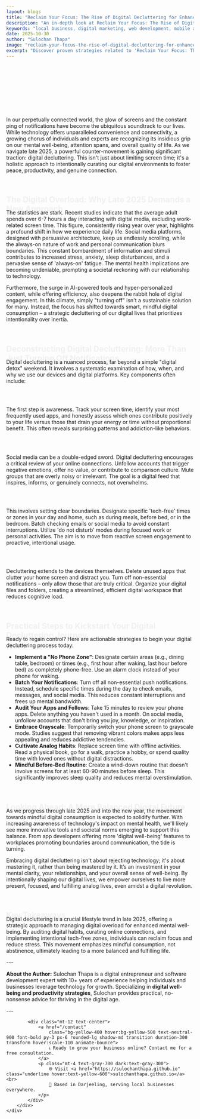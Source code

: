 ```yaml
---
layout: blogs
title: "Reclaim Your Focus: The Rise of Digital Decluttering for Enhanced Mental Well-being in Late 2025"
description: "An in-depth look at Reclaim Your Focus: The Rise of Digital Decluttering for Enhanced Mental Well-being in Late 2025. Discover expert strategies and tips to help your local business thrive in the digital landscape."
keywords: "local business, digital marketing, web development, mobile app, SEO, online growth, reclaim, your, focus, the, rise, of, digital, decluttering, for, enhanced, mental, well, being, in, late, 2025"
date: 2025-10-30
author: "Sulochan Thapa"
image: "reclaim-your-focus-the-rise-of-digital-decluttering-for-enhanced-mental-well-being-in-late-2025.jpg"
excerpt: "Discover proven strategies related to 'Reclaim Your Focus: The Rise of Digital Decluttering for Enhanced Mental Well-being in Late 2025' that local businesses can implement to boost their online presence and attract more customers."
---
```

<section class="relative py-16 bg-gray-100 dark:bg-gray-900 overflow-hidden">
    <div class="absolute inset-0 bg-cover bg-center bg-fixed opacity-20"
        style="background-image: url('{{ site.baseurl }}/assets/images/reclaim-your-focus-the-rise-of-digital-decluttering-for-enhanced-mental-well-being-in-late-2025-bg.jpg');">
    </div>
    <div class="relative container mx-auto px-6 text-center animate-fadeIn">
        <h1 class="text-4xl font-bold text-gray-900 dark:text-white">Reclaim Your Focus: The Rise of Digital Decluttering for Enhanced Mental Well-being in Late 2025</h1>
        <p class="mt-4 text-lg text-gray-700 dark:text-gray-300">
            Expert Tips for Local Business Growth
        </p>
    </div>
</section>

<section class="py-16 bg-white dark:bg-gray-900">
    <div class="container mx-auto px-6">
        <div class="max-w-4xl mx-auto">
            <p class="mt-4 text-gray-700 dark:text-gray-300">In our perpetually connected world, the glow of screens and the constant ping of notifications have become the ubiquitous soundtrack to our lives. While technology offers unparalleled convenience and connectivity, a growing chorus of individuals and experts are recognizing its insidious grip on our mental well-being, attention spans, and overall quality of life. As we navigate late 2025, a powerful counter-movement is gaining significant traction: digital decluttering. This isn't just about limiting screen time; it's a holistic approach to intentionally curating our digital environments to foster peace, productivity, and genuine connection.</p>
<h2 class="text-2xl font-semibold text-gray-900 dark:text-white mt-8 animate-slideUp">The Digital Overload: Why Late 2025 Demands a New Approach</h2>
<p class="mt-4 text-gray-700 dark:text-gray-300">The statistics are stark. Recent studies indicate that the average adult spends over 6-7 hours a day interacting with digital media, excluding work-related screen time. This figure, consistently rising year over year, highlights a profound shift in how we experience daily life. Social media platforms, designed with persuasive architecture, keep us endlessly scrolling, while the always-on nature of work and personal communication blurs boundaries. This constant bombardment of information and stimuli contributes to increased stress, anxiety, sleep disturbances, and a pervasive sense of 'always-on' fatigue. The mental health implications are becoming undeniable, prompting a societal reckoning with our relationship to technology.</p>
<p class="mt-4 text-gray-700 dark:text-gray-300">Furthermore, the surge in AI-powered tools and hyper-personalized content, while offering efficiency, also deepens the rabbit hole of digital engagement. In this climate, simply "turning off" isn't a sustainable solution for many. Instead, the focus has shifted towards smart, mindful digital consumption – a strategic decluttering of our digital lives that prioritizes intentionality over inertia.</p>
<h2 class="text-2xl font-semibold text-gray-900 dark:text-white mt-8 animate-slideUp">Deconstructing Digital Decluttering: More Than Just Turning Off Notifications</h2>
<p class="mt-4 text-gray-700 dark:text-gray-300">Digital decluttering is a nuanced process, far beyond a simple "digital detox" weekend. It involves a systematic examination of how, when, and why we use our devices and digital platforms. Key components often include:</p>
<h3 class="text-xl font-semibold text-gray-900 dark:text-white mt-6 animate-fadeIn">Auditing Your Digital Landscape</h3>
<p class="mt-4 text-gray-700 dark:text-gray-300">The first step is awareness. Track your screen time, identify your most frequently used apps, and honestly assess which ones contribute positively to your life versus those that drain your energy or time without proportional benefit. This often reveals surprising patterns and addiction-like behaviors.</p>
<h3 class="text-xl font-semibold text-gray-900 dark:text-white mt-6 animate-fadeIn">Curating Your Connections</h3>
<p class="mt-4 text-gray-700 dark:text-gray-300">Social media can be a double-edged sword. Digital decluttering encourages a critical review of your online connections. Unfollow accounts that trigger negative emotions, offer no value, or contribute to comparison culture. Mute groups that are overly noisy or irrelevant. The goal is a digital feed that inspires, informs, or genuinely connects, not overwhelms.</p>
<h3 class="text-xl font-semibold text-gray-900 dark:text-white mt-6 animate-fadeIn">Reclaiming Your Time and Attention</h3>
<p class="mt-4 text-gray-700 dark:text-gray-300">This involves setting clear boundaries. Designate specific 'tech-free' times or zones in your day and home, such as during meals, before bed, or in the bedroom. Batch checking emails or social media to avoid constant interruptions. Utilize 'do not disturb' modes during focused work or personal activities. The aim is to move from reactive screen engagement to proactive, intentional usage.</p>
<h3 class="text-xl font-semibold text-gray-900 dark:text-white mt-6 animate-fadeIn">Optimizing Your Devices</h3>
<p class="mt-4 text-gray-700 dark:text-gray-300">Decluttering extends to the devices themselves. Delete unused apps that clutter your home screen and distract you. Turn off non-essential notifications – only allow those that are truly critical. Organize your digital files and folders, creating a streamlined, efficient digital workspace that reduces cognitive load.</p>
<h2 class="text-2xl font-semibold text-gray-900 dark:text-white mt-8 animate-slideUp">Practical Steps to Kickstart Your Digital Decluttering Journey</h2>
<p class="mt-4 text-gray-700 dark:text-gray-300">Ready to regain control? Here are actionable strategies to begin your digital decluttering process today:</p>
<ul class="list-disc list-inside mt-4 text-gray-700 dark:text-gray-300">
<li>  <strong>Implement a "No Phone Zone"</strong>: Designate certain areas (e.g., dining table, bedroom) or times (e.g., first hour after waking, last hour before bed) as completely phone-free. Use an alarm clock instead of your phone for waking.</li>
<li>  <strong>Batch Your Notifications</strong>: Turn off all non-essential push notifications. Instead, schedule specific times during the day to check emails, messages, and social media. This reduces constant interruptions and frees up mental bandwidth.</li>
<li>  <strong>Audit Your Apps and Follows</strong>: Take 15 minutes to review your phone apps. Delete anything you haven't used in a month. On social media, unfollow accounts that don't bring you joy, knowledge, or inspiration.</li>
<li>  <strong>Embrace Grayscale</strong>: Temporarily switch your phone screen to grayscale mode. Studies suggest that removing vibrant colors makes apps less appealing and reduces addictive tendencies.</li>
<li>  <strong>Cultivate Analog Habits</strong>: Replace screen time with offline activities. Read a physical book, go for a walk, practice a hobby, or spend quality time with loved ones without digital distractions.</li>
<li>  <strong>Mindful Before-Bed Routine</strong>: Create a wind-down routine that doesn't involve screens for at least 60-90 minutes before sleep. This significantly improves sleep quality and reduces mental overstimulation.</li>
</ul>
<h2 class="text-2xl font-semibold text-gray-900 dark:text-white mt-8 animate-slideUp">Looking Ahead: A More Balanced Digital Future</h2>
<p class="mt-4 text-gray-700 dark:text-gray-300">As we progress through late 2025 and into the new year, the movement towards mindful digital consumption is expected to solidify further. With increasing awareness of technology's impact on mental health, we'll likely see more innovative tools and societal norms emerging to support this balance. From app developers offering more 'digital well-being' features to workplaces promoting boundaries around communication, the tide is turning.</p>
<p class="mt-4 text-gray-700 dark:text-gray-300">Embracing digital decluttering isn't about rejecting technology; it's about mastering it, rather than being mastered by it. It’s an investment in your mental clarity, your relationships, and your overall sense of well-being. By intentionally shaping our digital lives, we empower ourselves to live more present, focused, and fulfilling analog lives, even amidst a digital revolution.</p>
<h2 class="text-2xl font-semibold text-gray-900 dark:text-white mt-8 animate-slideUp">Key Takeaways</h2>
<p class="mt-4 text-gray-700 dark:text-gray-300">Digital decluttering is a crucial lifestyle trend in late 2025, offering a strategic approach to managing digital overload for enhanced mental well-being. By auditing digital habits, curating online connections, and implementing intentional tech-free zones, individuals can reclaim focus and reduce stress. This movement emphasizes mindful consumption, not abstinence, ultimately leading to a more balanced and fulfilling life.</p>
<p class="mt-4 text-gray-700 dark:text-gray-300">---</p>
<p class="mt-4 text-gray-700 dark:text-gray-300"><strong>About the Author:</strong> Sulochan Thapa is a digital entrepreneur and software development expert with 10+ years of experience helping individuals and businesses leverage technology for growth. Specializing in <strong>digital well-being and productivity strategies</strong>, Sulochan provides practical, no-nonsense advice for thriving in the digital age.</p>
<p class="mt-4 text-gray-700 dark:text-gray-300">---</p>

            
            <div class="mt-12 text-center">
                <a href="/contact"
                    class="bg-yellow-400 hover:bg-yellow-500 text-neutral-900 font-bold py-3 px-6 rounded-lg shadow-md transition duration-300 transform hover:scale-110 animate-bounce">
                    📞 Ready to grow your business online? Contact me for a free consultation.
                </a>
                <p class="mt-4 text-gray-700 dark:text-gray-300">
                    🌐 Visit <a href="https://sulochanthapa.github.io" class="underline hover:text-yellow-600">sulochanthapa.github.io</a><br>
                    📍 Based in Darjeeling, serving local businesses everywhere.
                </p>
            </div>
        </div>
    </div>
</section>

<style>
@keyframes fadeIn {
    from { opacity: 0; }
    to { opacity: 1; }
}
@keyframes slideUp {
    from { transform: translateY(30px); opacity: 0; }
    to { transform: translateY(0); opacity: 1; }
}
.animate-fadeIn { animation: fadeIn 1.5s ease-in-out; }
.animate-slideUp { animation: slideUp 1s ease-out; }
</style>
